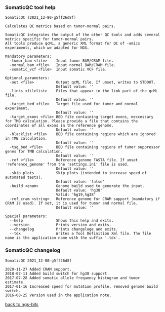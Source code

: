 ### SomaticQC tool help
	SomaticQC (2021_12-80-g5ff26d8f)
	
	Calculates QC metrics based on tumor-normal pairs.
	
	SomaticQC integrates the output of the other QC tools and adds several metrics specific for tumor-normal pairs.
	All tools produce qcML, a generic XML format for QC of -omics experiments, which we adapted for NGS.
	
	Mandatory parameters:
	  -tumor_bam <file>    Input tumor BAM/CRAM file.
	  -normal_bam <file>   Input normal BAM/CRAM file.
	  -somatic_vcf <file>  Input somatic VCF file.
	
	Optional parameters:
	  -out <file>          Output qcML file. If unset, writes to STDOUT.
	                       Default value: ''
	  -links <filelist>    Files that appear in the link part of the qcML file.
	                       Default value: ''
	  -target_bed <file>   Target file used for tumor and normal experiment.
	                       Default value: ''
	  -target_exons <file> BED file containing target exons, neccessary for TMB calculation. Please provide a file that contains the coordinates of all exons in the reference genome.
	                       Default value: ''
	  -blacklist <file>    BED file containing regions which are ignored in TMB calculation.
	                       Default value: ''
	  -tsg_bed <file>      BED file containing regions of tumor suppressor genes for TMB calculation.
	                       Default value: ''
	  -ref <file>          Reference genome FASTA file. If unset 'reference_genome' from the 'settings.ini' file is used.
	                       Default value: ''
	  -skip_plots          Skip plots (intended to increase speed of automated tests).
	                       Default value: 'false'
	  -build <enum>        Genome build used to generate the input.
	                       Default value: 'hg38'
	                       Valid: 'hg19,hg38'
	  -ref_cram <string>   Reference genome for CRAM support (mandatory if CRAM is used). If set, it is used for tumor and normal file.
	                       Default value: ''
	
	Special parameters:
	  --help               Shows this help and exits.
	  --version            Prints version and exits.
	  --changelog          Prints changeloge and exits.
	  --tdx                Writes a Tool Definition Xml file. The file name is the application name with the suffix '.tdx'.
	
### SomaticQC changelog
	SomaticQC 2021_12-80-g5ff26d8f
	
	2020-11-27 Added CRAM support.
	2018-07-11 Added build switch for hg38 support.
	2017-07-28 Added somatic allele frequency histogram and tumor estimate.
	2017-01-16 Increased speed for mutation profile, removed genome build switch.
	2016-08-25 Version used in the application note.
[back to ngs-bits](https://github.com/imgag/ngs-bits)